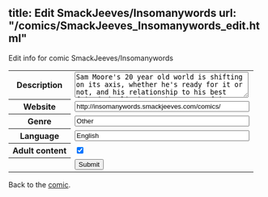 title: Edit SmackJeeves/Insomanywords
url: "/comics/SmackJeeves_Insomanywords_edit.html"
---
Edit info for comic SmackJeeves/Insomanywords

<form name="comic" action="http://gaepostmail.appspot.com/comic/" method="post">
<table class="comicinfo">
<tr>
<th>Description</th><td><textarea name="description" cols="40" rows="3">Sam Moore's 20 year old world is shifting on its axis, whether he's ready for it or not, and his relationship to his best friend Charlie is at the center of it all. But no friendly warnings, social boundaries, disabilities, self denial, Charlie's pretty girlfriend, nor the mayor of town can stop Sam's growing curiosity towards the quirky, blonde boy he's never had to live without. (art improves as you go on) Warnings: Adult content, Nudity, Profanity, Child Abuse/Neglect, and Alcoholism are all topics expected to be present in this comic. Slice of Life/Romance/&quot;Dramedy&quot; Uploads: Random days but frequently, 2 pages at a time</textarea></td>
</tr>
<tr>
<th>Website</th><td><input type="text" name="url" value="http://insomanywords.smackjeeves.com/comics/" size="40"/></td>
</tr>
<tr>
<th>Genre</th><td><input type="text" name="genre" value="Other" size="40"/></td>
</tr>
<tr>
<th>Language</th><td><input type="text" name="language" value="English" size="40"/></td>
</tr>
<tr>
<th>Adult content</th><td><input type="checkbox" name="adult" value="adult" checked="checked"/></td>
</tr>
<tr>
<th></th><td>
<input type="hidden" name="comic" value="SmackJeeves_Insomanywords" />
<input type="submit" name="submit" value="Submit" />
</td>
</tr>
</table>
</form>

Back to the [comic](SmackJeeves_Insomanywords.html).
